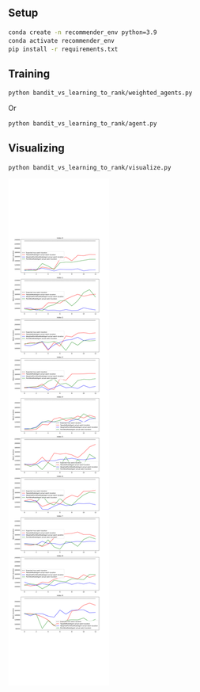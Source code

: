 ## Setup
```bash
conda create -n recommender_env python=3.9
conda activate recommender_env
pip install -r requirements.txt
```

## Training

```bash
python bandit_vs_learning_to_rank/weighted_agents.py
```

Or 
```bash
python bandit_vs_learning_to_rank/agent.py
```

## Visualizing

```bash
python bandit_vs_learning_to_rank/visualize.py
```

![all_agents](../plots/all_agents.png)